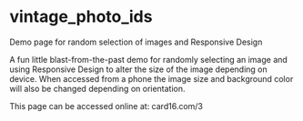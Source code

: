 # vintage_photo_ids
Demo page for random selection of images and Responsive Design

A fun little blast-from-the-past demo for randomly selecting an image 
and using Responsive Design to alter the size of the image depending 
on device. When accessed from a phone the image size and background 
color will also be changed depending on orientation.

This page can be accessed online at: card16.com/3

